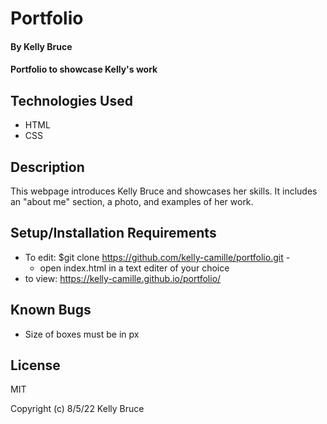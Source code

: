 # Portfolio

#### By **Kelly Bruce**

#### Portfolio to showcase Kelly's work

## Technologies Used

* HTML
* CSS


## Description

This webpage introduces Kelly Bruce and showcases her skills. It includes an "about me" section, a photo, and examples of her work.

## Setup/Installation Requirements

* To edit: $git clone https://github.com/kelly-camille/portfolio.git - 
  * open index.html in a text editer of your choice
* to view: https://kelly-camille.github.io/portfolio/


## Known Bugs

* Size of boxes must be in px

## License
MIT

Copyright (c) 8/5/22 Kelly Bruce